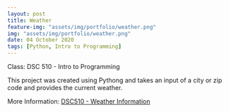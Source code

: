 ```yaml
---
layout: post
title: Weather
feature-img: "assets/img/portfolio/weather.png"
img: "assets/img/portfolio/weather.png"
date: 04 October 2020
tags: [Python, Intro to Programming]
---
```


Class: DSC 510 - Intro to Programming

This project was created using Pythong and takes an input of a city or zip code and provides the current weather.

More Information:
[DSC510 - Weather Information](https://github.com/knmoses/DSC510-Weather)

